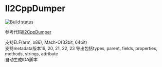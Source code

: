 # Il2CppDumper
[![Build status](https://ci.appveyor.com/api/projects/status/anhqw33vcpmp8ofa?svg=true)](https://ci.appveyor.com/project/Perfare/il2cppdumper/branch/master/artifacts)  

参考代码[Il2CppDumper](https://github.com/Jumboperson/Il2CppDumper)  

支持ELF(arm, x86), Mach-O(32bit, 64bit)  
支持metadata版本16, 20, 21, 22, 23
导出包括types, parent, fields, properties, methods, strings, attribute  
自动生成IDA脚本
